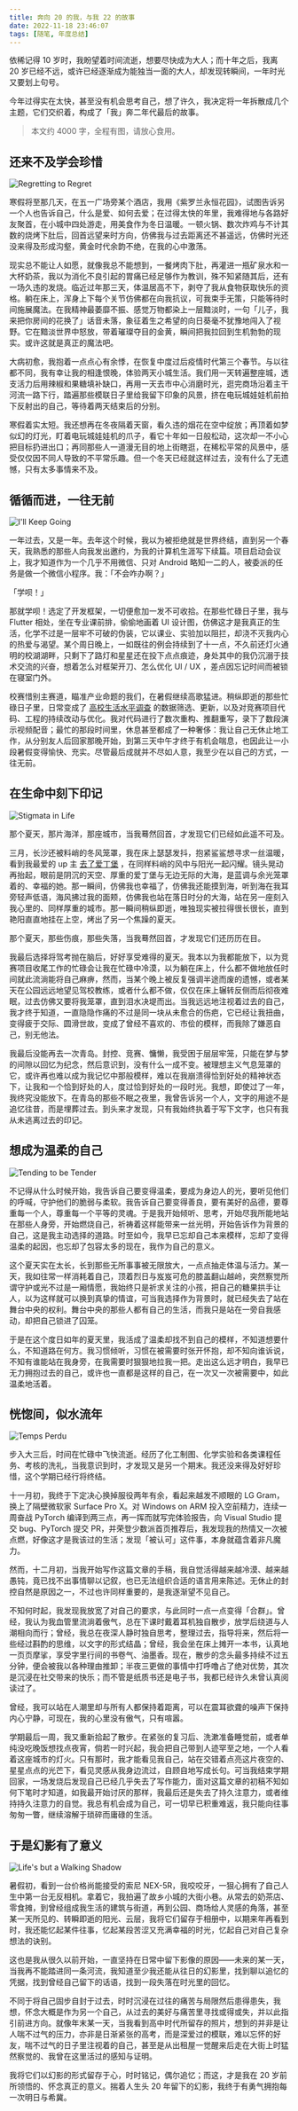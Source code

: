 ```yaml
---
title: 奔向 20 的我，与我 22 的故事
date: 2022-11-18 23:46:07
tags: [随笔, 年度总结]
---
```


依稀记得 10 岁时，我盼望着时间流逝，想要尽快成为大人；而十年之后，我离 20 岁已经不远，或许已经逐渐成为能独当一面的大人，却发现转瞬间，一年时光又要划上句号。

今年过得实在太快，甚至没有机会思考自己，想了许久，我决定将一年拆散成几个主题，它们交织着，构成了「我」奔二年代最后的故事。

> 本文约 4000 字，全程有图，请放心食用。

## 还来不及学会珍惜

![Regretting to Regret](/articles/2022-2023/1-regretting-to-regret.jpg)

寒假将至那几天，在五一广场旁某个酒店，我用《紫罗兰永恒花园》，试图告诉另一个人也告诉自己，什么是爱、如何去爱；在过得太快的年里，我难得地与各路好友聚首，在小城中四处游走，用美食作为冬日温暖。一顿火锅、数次炸鸡与不计其数的烧烤下肚后，回首远望来时方向，仿佛我与过去距离还不甚遥远，仿佛时光还没来得及形成沟壑，黄金时代余韵不绝，在我的心中激荡。

<!-- more -->

现实总不能让人如愿，就像我总不能想到，一餐烤肉下肚，再灌进一瓶矿泉水和一大杯奶茶，我以为消化不良引起的胃痛已经足够作为教训，殊不知紧随其后，还有一场久违的发烧。临近过年那三天，体温居高不下，剥夺了我从食物获取快乐的资格。躺在床上，浑身上下每个关节仿佛都在向我抗议，可我束手无策，只能等待时间施展魔法。在我精神最萎靡不振、感觉万物都染上一层黯淡时，一句「儿子，我来把你房间的花换了」话音未落，象征着生之希望的向日葵毫不犹豫地闯入了视野。它在黯淡世界中怒放，带着璀璨夺目的金黄，瞬间把我拉回到生机勃勃的现实。或许这就是真正的魔法吧。

大病初愈，我抱着一点点心有余悸，在恢复中度过后疫情时代第三个春节。与以往都不同，我有幸让我的相逢恨晚，体验两天小城生活。我们用一天转遍整座城，透支活力后用辣椒和果糖填补缺口，再用一天去市中心消磨时光，逛完商场沿着主干河流一路下行，踏遍那些模联日子里给我留下印象的风景，挤在电玩城娃娃机前拍下反射出的自己，等待着两天结束后的分别。

寒假着实太短。我还想再在冬夜隔着天窗，看久违的烟花在空中绽放；再顶着如梦似幻的灯光，盯着电玩城娃娃机的爪子，看它十年如一日般松动，这次却一不小心把目标扔进出口；再同那些人一道漫无目的地上街瞎逛，在稀松平常的风景中，感受仅仅因不同人导致的不平常乐趣。但一个冬天已经就这样过去，没有什么了无遗憾，只有太多事情来不及。

## 循循而进，一往无前

![I'll Keep Going](2-i-ll-keep-going.jpg)

一年过去，又是一年。去年这个时候，我以为被拒绝就是世界终结，直到另一个春天，我熟悉的那些人向我发出邀约，为我的计算机生涯写下续篇。项目启动会议上，我才知道作为一个几乎不用微信、只对 Android 略知一二的人，被委派的任务是做一个微信小程序。我：「不会咋办啊？」

「学呗！」

那就学呗！选定了开发框架，一切便愈加一发不可收拾。在那些忙碌日子里，我与 Flutter 相处，坐在专业课前排，偷偷地画着 UI 设计图，仿佛这才是我真正的生活，化学不过是一层牢不可破的伪装，它以课业、实验加以阻拦，却浇不灭我内心的热爱与渴望。某个周日晚上，一如既往的例会持续到了十一点，不久前还灯火通明的校湖湖畔，只剩下了路灯和星星还在投下点点痕迹，身处其中的我仍沉溺于技术交流的兴奋，想着怎么对框架开刀、怎么优化 UI / UX ，差点因忘记时间而被锁在寝室门外。

校赛惜别主赛道，瞄准产业命题的我们，在暑假继续高歌猛进。稍纵即逝的那些忙碌日子里，日常变成了 [高校生活水平调查](https://colleges.chat) 的数据筛选、更新，以及对竞赛项目代码、工程的持续改动与优化。我对代码进行了数次重构、推翻重写，录下了数段演示视频配音；最忙的那段时间里，休息甚至都成了一种奢侈：我让自己无休止地工作，从分别友人后回家那晚开始，到第三天中午才终于有机会喘息，也因此让一小段暑假变得愉快、充实。尽管最后成就并不尽如人意，我至少在以自己的方式，一往无前。

## 在生命中刻下印记

![Stigmata in Life](3-stigmata-in-life.jpg)

那个夏天，那片海洋，那座城市，当我蓦然回首，才发现它们已经如此遥不可及。

三月，长沙还被料峭的冬风笼罩，我在床上瑟瑟发抖，抱紧鲨鲨想寻求一丝温暖，看到我最爱的 up 主 [去了爱丁堡](https://b23.tv/BV11i4y1r7DF) ，在同样料峭的风中与阳光一起闪耀。镜头晃动再抬起，眼前是阴沉的天空、厚重的爱丁堡与无边无际的大海，是蓝调与余光笼罩着的、幸福的她。那一瞬间，仿佛我也幸福了，仿佛我还能摸到海，听到海在我耳旁轻声低语，海风拂过我的面颊，仿佛我也站在落日时分的大海，站在另一座刻入我心里的、同样厚重的城市。那一瞬间稍纵即逝，唯独现实被拉得很长很长，直到艳阳直直地挂在上空，烤出了另一个焦躁的夏天。

那个夏天，那些伤痕，那些失落，当我蓦然回首，才发现它们还历历在目。

我最后选择将驾考抛在脑后，好好享受难得的夏天。我本以为我都能放下，以为竞赛项目收尾工作的忙碌会让我在忙碌中冷漠，以为躺在床上，什么都不做地放任时间就此流淌能将自己麻痹，然而，当某个晚上被反复强调半途而废的遗憾，或者某天在公园远远地望见驾校教练，或者什么都不做，仅仅在床上辗转反侧而后彻夜难眠，过去仿佛又要将我笼罩，直到泪水决堤而出。当我远远地注视着过去的自己，我才终于知道，一直隐隐作痛的不过是同一块从未愈合的伤疤，它已经让我扭曲，变得疲于交际、圆滑世故，变成了曾经不喜欢的、市侩的模样，而我除了嫌恶自己，别无他法。

我最后没能再去一次青岛。封控、竞赛、慵懒，我受困于层层牢笼，只能在梦与梦的间隙以回忆为纪念，然后意识到，没有什么一成不变。被理想主义气息笼罩的它，或许再也难以成为我记忆中那般模样，难以在我崩溃得恰到好处的精神状态下，让我和一个恰到好处的人，度过恰到好处的一段时光。我想，即使过了一年，我终究没能放下。在青岛的那些不眠之夜里，我曾告诉另一个人，文字的用途不是追忆往昔，而是埋葬过去。到头来才发现，只有我始终执着于写下文字，也只有我从未逃离过去的印记。

## 想成为温柔的自己

![Tending to be Tender](4-tending-to-be-tender.jpg)

不记得从什么时候开始，我告诉自己要变得温柔，要成为身边人的光，要听见他们的呼喊，守护他们的脆弱与柔软。我告诉自己要变得善良，要有美好的品德，要尊重每一个人，尊重每一个平等的灵魂。于是我开始倾听、思考，开始尽我所能地站在那些人身旁，开始燃烧自己，祈祷着这样能带来一丝光明，开始告诉作为背景的自己，这是我主动选择的道路。时至如今，我早已忘却自己本来模样，忘却了变得温柔的起因，也忘却了包容太多的现在，我作为自己的意义。

这个夏天实在太长，长到那些无所事事被无限放大，一点点抽走体温与活力。某一天，我如往常一样消耗着自己，顶着烈日与岌岌可危的膝盖翻山越岭，突然察觉所谓守护或光不过是一厢情愿，我始终只是祈求关注的小孩，把自己的糖果拱手让人，以为这样就可以换到真挚的情谊，可当我选择作为背景时，就已经失去了站在舞台中央的权利。舞台中央的那些人都有自己的生活，而我只是站在一旁自我感动，却把自己锁进了囚笼。

于是在这个度日如年的夏天里，我活成了温柔却找不到自己的模样，不知道想要什么，不知道路在何方。我习惯倾听，习惯在被需要时张开怀抱，却不知向谁诉说，不知有谁能站在我身旁，在我需要时狠狠地拉我一把。走出这么远才明白，我早已无力拥抱过去的自己，或许也一直都是这样的自己，在一次又一次被需要中，如此温柔地活着。

## 恍惚间，似水流年

![Temps Perdu](5-temps-perdu.jpg)

步入大三后，时间在忙碌中飞快流逝。经历了化工制图、化学实验和各类课程任务、考核的洗礼，当我意识到时，才发现又是另一个期末。我还没来得及好好珍惜，这个学期已经行将终结。

十一月初，我终于下定决心换掉服役两年有余，看起来越发不顺眼的 LG Gram，换上了隔壁微软家 Surface Pro X。对 Windows on ARM 投入空前精力，连续一周奋战 PyTorch 编译到两三点，再一挥而就写完体验报告，向 Visual Studio 提交 bug、PyTorch 提交 PR，并荣登少数派首页推荐后，我发现我的热情又一次被点燃，好像这才是我该过的生活；发现「被认可」这件事，本身就蕴含着非凡魔力。

然而，十二月初，当我开始写作这篇文章的手稿，我自觉活得越来越冷漠、越来越愚钝，竟已找不出事情聊以记叙，也已无法组织合适的语言用来陈述。无休止的封控自然是原因之一，不过也许同样重要的，是我逐渐望不见自己。

不知何时起，我发现我放宽了对自己的要求，与此同时一点一点变得「合群」。曾经，我认为我血管里流淌着傲气，总在下课时戴着耳机独自散步，放学后绕道与人潮相向而行；曾经，我总在夜深人静时独自思考，整理过去，指导将来，然后将一些经过斟酌的思维，以文字的形式结晶；曾经，我会坐在床上摊开一本书，认真地一页页摩挲，享受字里行间的书卷气、油墨香。现在，散步的念头最多持续不过五分钟，便会被我以各种理由推卸；半夜三更做的事情中打呼噜占了绝对优势，其次是沉浸在社交带来的快乐；而不管是纸质书还是电子书，我都已经许久未曾认真阅读过了。

曾经，我可以站在人潮里却与所有人都保持着距离，可以在震耳欲聋的噪声下保持内心宁静，可现在，我的心里没有傲气，只有喧嚣。

学期最后一周，我又重新拾起了散步。在紧张的复习后、洗漱准备睡觉前，或者单纯没吃晚饭想找点夜宵，倘若一时兴起，我会把自己带到人迹罕至之地，一个人看着这座城市的灯火。只有那时，我才能看见我自己，站在交错着点亮这片夜空的、星星点点的光芒下，看见灵感从我身边流过，自顾自地写成长句。可当我结束学期回家，一场发烧后发现自己已经几乎失去了写作能力，面对这篇文章的初稿不知如何下笔时才知道，如我最开始讨厌的那样，我最后还是失去了持久注意力，或者维持持久注意力的自觉。我总有机会成为自己，可一切早已积重难返，我只能向往事匆匆一瞥，继续溶解于琐碎而庸碌的生活。

## 于是幻影有了意义

![Life's but a Walking Shadow](6-lifes-but-a-walking-shadow.jpg)

暑假初，看到一台价格尚能接受的索尼 NEX-5R，我咬咬牙，一狠心拥有了自己人生中第一台无反相机。拿着它，我拍遍了故乡小城的大街小巷。从常去的奶茶店、零食摊，到曾经组成我生活的建筑与街道，再到公园、商场给人灵感的角落，甚至某一天所见的、转瞬即逝的阳光、云层，我将它们留存于相册中，以期来年再看到时，我还能忆起某件往事，忆起某段苦涩又充满幸福的时光，忆起自己对自己复杂想法的诀别。

这也是我从很久以前开始，一直坚持在日常中留下影像的原因——未来的某一天，当我再不能踏进同一条河流，我知道至少我还能从往日的幻影里，找到聊以追忆的凭据，找到曾经自己留下的话语，找到一段失落在时光里的回忆。

不同于将自己固步自封于过去，时时沉浸在过往的痛苦与局限然后患得患失，我想，怀念大概是作为另一个自己，从过去的美好与痛苦里寻找或得或失，并以此指引前进方向。就像年末某一天，当我看到高中时代所留存的照片，想到的并非是让人喘不过气的压力，亦非是日渐紧张的高考，而是深爱过的模联，难以忘怀的好友，喘不过气的日子里注视着的自己，甚至是从出租屋一觉醒来后走在大街上时猛然察觉的、我曾在这里活过的感知与证明。

我将它们以幻影的形式留存于心，时时铭记，偶尔追忆；而这，才是我在 20 岁前所领悟的、怀念真正的意义。揣着人生头 20 年留下的幻影，我终于有勇气拥抱每一次明日与希冀。
